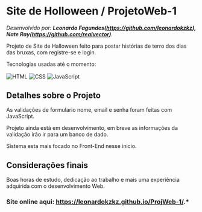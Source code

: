 # Site de Holloween / ProjetoWeb-1

*Desenvolvido por: **Leonardo Fagundes(https://github.com/leonardokzkz), Nate Ray(https://github.com/realvector)**.*

Projeto de Site de Halloween feito para postar histórias de terro dos dias das bruxas, com registre-se e login.

Tecnologias usadas até o momento:

<div style="display: inline_block">
    <img align="center" alt="HTML" src="https://img.shields.io/badge/HTML5-E34F26?style=for-the-badge&logo=html5&logoColor=white">
    <img align="center" alt="CSS" src="https://img.shields.io/badge/CSS3-1572B6?style=for-the-badge&logo=css3&logoColor=white">
    <img align="center"alt="JavaScript" src="https://img.shields.io/badge/JavaScript-F7DF1E?style=for-the-badge&logo=javascript&logoColor=black"/>
</div>

## Detalhes sobre o Projeto

As validações de formulario nome, email e senha foram feitas com JavaScript.

Projeto ainda está em desenvolvimento, em breve as informações da validação irão ir para um banco de dado.

Sistema esta mais focado no Front-End nesse inicio.

## Considerações finais

Boas horas de estudo, dedicação ao trabalho e mais uma experiência adquirida com o desenvolvimento Web.

### Site online aqui: **https://leonardokzkz.github.io/ProjWeb-1/**.*
